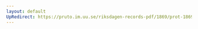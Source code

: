 ```yaml
---
layout: default
UpRedirect: https://pruto.im.uu.se/riksdagen-records-pdf/1869/prot-1869--ak--309.pdf
---
```

